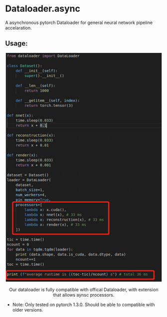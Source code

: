 # Dataloader.async
A asynchronous pytorch Dataloader for general neural network pipeline accelaration.

## Usage:

<div align="center">
<img src="figure.png" width="500px"/>
<p> Our dataloader is fully compatible with offical Dataloader, with extension that allows aynsc processors.</p>
</div>

* Note: Only tested on pytorch 1.3.0. Should be able to compatible with older versions.
